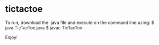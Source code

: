 # tictactoe
To run, download the .java file and execute on the command line using:
$ java TicTacToe.java
$ javac TicTacToe

Enjoy!
